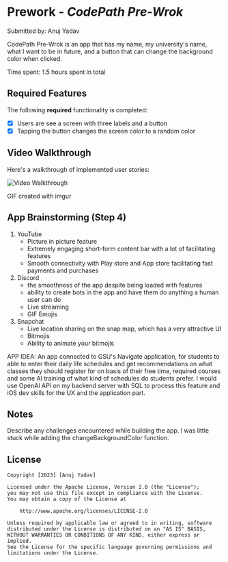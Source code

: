 # Prework - *CodePath Pre-Wrok*

Submitted by: Anuj Yadav

CodePath Pre-Wrok is an app that has my name, my university's name, what I want to be in future, and a button that can change the background color when clicked.

Time spent: 1.5 hours spent in total

## Required Features

The following **required** functionality is completed:

- [x] Users are see a screen with three labels and a button
- [x] Tapping the button changes the screen color to a random color
 
## Video Walkthrough

Here's a walkthrough of implemented user stories:

<img src='https://i.imgur.com/pU72CLS.gif' title='Video Walkthrough' width='' alt='Video Walkthrough' />

<!-- Replace this with whatever GIF tool you used! -->
GIF created with imgur
<!-- Recommended tools:
[Kap](https://getkap.co/) for macOS
[ScreenToGif](https://www.screentogif.com/) for Windows
[peek](https://github.com/phw/peek) for Linux. -->

## App Brainstorming (Step 4)
1. YouTube
   - Picture in picture feature
   - Extremely engaging short-form content bar with a lot of facilitating features
   - Smooth connectivity with Play store and App store facilitating fast payments and purchases
2. Discord
   - the smoothness of the app despite being loaded with features
   - ability to create bots in the app and have them do anything a human user can do
   - Live streaming
   - GIF Emojis
3. Snapchat
   - Live location sharing on the snap map, which has a very attractive UI
   - Bitmojis
   - Ability to animate your bitmojis

APP IDEA:
An app connected to GSU's Navigate application, for students to able to enter their daily life schedules and get recommendations on what classes they should register for on basis of their free time, required courses and some AI training of what kind of schedules do students prefer. I would use OpenAI API on my backend server with SQL to process this feature and iOS dev skills for the UX and the application part.

## Notes

Describe any challenges encountered while building the app.
I was little stuck while adding the changeBackgroundColor function.
## License

    Copyright [2023] [Anuj Yadav]

    Licensed under the Apache License, Version 2.0 (the "License");
    you may not use this file except in compliance with the License.
    You may obtain a copy of the License at

        http://www.apache.org/licenses/LICENSE-2.0

    Unless required by applicable law or agreed to in writing, software
    distributed under the License is distributed on an "AS IS" BASIS,
    WITHOUT WARRANTIES OR CONDITIONS OF ANY KIND, either express or implied.
    See the License for the specific language governing permissions and
    limitations under the License.

